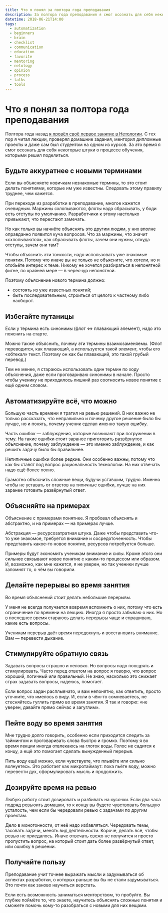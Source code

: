 ```yaml
---
title: Что я понял за полтора года преподавания
description: За полтора года преподавания я смог осознать для себя некоторые штуки о процессе обучения, которыми решил поделиться.
datetime: 2018-06-21T14:00
tags:
  - automatization
  - beginners
  - brain
  - checklist
  - communication
  - education
  - favorite
  - mentoring
  - netology
  - opinion
  - process
  - talks
  - tools
---
```


# Что я понял за полтора года преподавания

Полтора года назад [я провёл своё первое занятие в Нетологии](/blog/first-lecture-at-netology/). С тех пор я читал лекции, проверял домашние задания, менторил дипломные проекты и даже сам был студентом на одном из курсов. За это время я смог осознать для себя некоторые штуки о процессе обучения, которыми решил поделиться.

## Будьте аккуратнее с новыми терминами

Если вы объясняете новичкам незнакомые термины, то это стоит делать понятиями, которые им уже известны. Следовать этому правилу труднее, чем кажется.

При переходе из разработки в преподавание, многое кажется очевидным. Маржины схлопываются, флоты надо сбрасывать, у боди есть отступы по умолчанию. Разработчики к этому настолько привыкают, что перестают замечать.

Но как только вы начнёте объяснять это другим людям, у них вполне оправданно появится куча вопросов. Что за маржины, что значит «схлопываются», как сбрасывать флоты, зачем они нужны, откуда отступы, зачем они там?

Чтобы объяснить эти тонкости, надо использовать уже знакомые понятия. Потому что иначе вы не только не объясните, что хотели, но и отобьёте интерес к теме. Никому не хочется разбираться в непонятной фигне, по крайней мере — в чересчур непонятной.

Поэтому объяснение нового термина должно:

- состоять из уже известных понятий;
- быть последовательным, строиться от целого к частному либо наоборот.

## Избегайте путаницы

Если у термина есть синонимы (флот ⇔ плавающий элемент), надо это пояснить на старте.

Можно также объяснить, почему эти термины взаимозаменяемы. (Флот переводится, как плавающий, а используется такой элемент, чтобы его «обтекал» текст. Поэтому он как бы плавающий, это такой грубый перевод.)

Тем не менее, я стараюсь использовать один термин по ходу объяснения, даже если проговариваю синонимы в начале. Просто чтобы ученику не приходилось лишний раз соотносить новое понятие с ещё одним словом.

## Автоматизируйте всё, что можно

Большую часть времени я тратил на ревью решений. В них важно не только рассказать, что неправильно и почему другое решение было бы лучше, но и понять, почему ученик сделал именно такую ошибку.

Часть ошибок — заблуждения, которые возникают при погружении в тему. На такие ошибки стоит заранее приготовить развёрнутое объяснение, почему заблуждение — это именно заблуждение, и как решить задачу было бы правильнее.

Нетипичные ошибки более редкие. Они особенно важны, потому что как бы ставят под вопрос рациональность технологии. На них отвечать надо ещё более полно.

Грамотно объяснить сложные вещи, будучи уставшим, трудно. Именно чтобы не уставать от ответов на типичные ошибки, лучше на них заранее готовить развёрнутый ответ.

## Объясняйте на примерах

Объяснение с примерами понятнее. Я пробовал объяснять и абстрактно, и на примерах — на примерах лучше.

Абстракция — ресурсозатратная штука. Даже чтобы представить что-то уже знакомое, требуется внимание и сосредоточенность. Чтобы представить какое-то новое понятие, ресурсов потребуется больше.

Примеры будут экономить ученикам внимание и силы. Кроме этого они сильнее связывают новое понятие с каким-то процессом или образом. И, возможно, как мне кажется, я не уверен, но так ученики лучше запомнят то, о чём вы говорили.

## Делайте перерывы во время занятия

Во время объяснений стоит делать небольшие перерывы.

У меня не всегда получается вовремя вспомнить о них, потому что есть ограничение по времени на лекцию. Иногда я просто забываю о них. Но в последнее время стараюсь делать перерывы чаще и спрашиваю, какие есть вопросы.

Ученикам перерыв даёт время передохнуть и восстановить внимание. Вам — перевести дыхание.

## Стимулируйте обратную связь

Задавать вопросы страшно и неловко. Но вопросы надо поощрять и стимулировать. Часто перед ответом на вопрос я говорю, что вопрос хороший, логичный или правильный. Не знаю, насколько это снижает страх задавать вопросы, надеюсь, помогает.

Если вопрос задан расплывчато, и вам непонятно, как ответить, просто уточните, что имелось в виду. И, если в чём-то сомневаетесь, не стесняйтесь гуглить прямо во время занятия. Я так и говорю: «не уверен, давайте прямо сейчас и загуглим».

## Пейте воду во время занятия

Мне трудно долго говорить, особенно если приходится следить за таймингом и проговаривать слова быстро и громко. Поэтому я во время лекции иногда отвлекаюсь на глоток воды. Голос не садится к концу, а ещё это помогает сделать вынужденный перерыв.

Пить воду ещё можно, если чувствуете, что плывёте или сильно волнуетесь. Это работает как микротаймаут: пока пьёте воду, можно перевести дух, сформулировать мысль и продолжить.

## Дозируйте время на ревью

Любую работу стоит дозировать и разбивать на кусочки. Если два часа подряд ревьюить домашки, то к концу вы будете чувствовать большую усталость, чем если бы чередовали ревью с задачами по другим проектам.

Дело в монотонности, от неё надо избавляться. Чередовать темы, тасовать задачи, менять вид деятельности. Короче, делать всё, чтобы ревью не приедалось. Иначе отвечать свежо не получится и просто пропустить вопрос, на который стоит дать более развёрнутый ответ, или ошибку в решении.

## Получайте пользу

Преподавание учит точнее выражать мысли и задумываться об аспектах разработки, о которых раньше вы бы не стали задумываться. Это почти как заново научиться верстать.

Если есть возможность заниматься менторством, то пробуйте. Вы глубже поймёте то, что знаете, научитесь объяснять сложные понятия и сможете помочь кому-то разобраться с новыми для них вещами.

